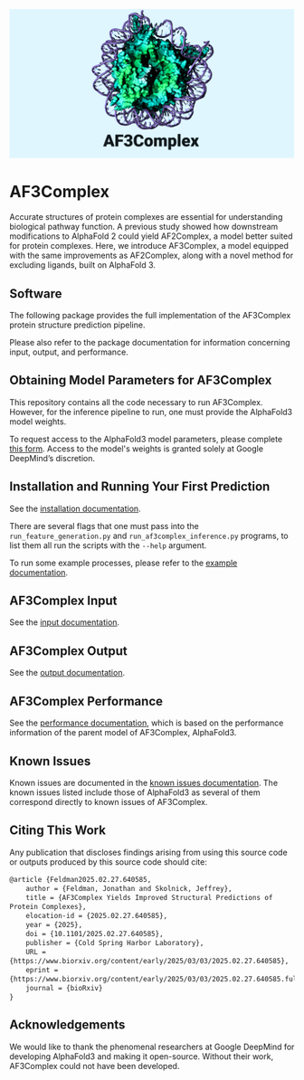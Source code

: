 ![header](docs/header.png)

# AF3Complex

Accurate structures of protein complexes are essential for understanding biological pathway function. A previous study showed how downstream modifications to AlphaFold 2 could yield AF2Complex, a model better suited for protein complexes. Here, we introduce AF3Complex, a model equipped with the same improvements as AF2Complex, along with a novel method for excluding ligands, built on AlphaFold 3.

## Software

The following package provides the full implementation of the AF3Complex protein
structure prediction pipeline.

Please also refer to the package documentation for information concerning input, output, 
and performance.

## Obtaining Model Parameters for AF3Complex

This repository contains all the code necessary to run AF3Complex. However, 
for the inference pipeline to run, one must provide the AlphaFold3 model weights. 

To request access to the AlphaFold3 model parameters, please complete
[this form](https://forms.gle/svvpY4u2jsHEwWYS6). Access to the model's weights
is granted solely at Google DeepMind’s discretion.

## Installation and Running Your First Prediction

See the [installation documentation](docs/installation.md).

There are several flags that one must pass into the `run_feature_generation.py` and `run_af3complex_inference.py` programs, to
list them all run the scripts with the `--help` argument. 

To run some example processes, please refer to the [example documentation](examples/example.md).

## AF3Complex Input

See the [input documentation](docs/input.md).

## AF3Complex Output

See the [output documentation](docs/output.md).

## AF3Complex Performance

See the [performance documentation](docs/performance.md), which is based on the performance
information of the parent model of AF3Complex, AlphaFold3.

## Known Issues

Known issues are documented in the
[known issues documentation](docs/known_issues.md). The known issues listed include
those of AlphaFold3 as several of them correspond directly to known issues of AF3Complex. 


## Citing This Work

Any publication that discloses findings arising from using this source code or outputs produced by this source code
should cite:

```
@article {Feldman2025.02.27.640585,
	author = {Feldman, Jonathan and Skolnick, Jeffrey},
	title = {AF3Complex Yields Improved Structural Predictions of Protein Complexes},
	elocation-id = {2025.02.27.640585},
	year = {2025},
	doi = {10.1101/2025.02.27.640585},
	publisher = {Cold Spring Harbor Laboratory},
	URL = {https://www.biorxiv.org/content/early/2025/03/03/2025.02.27.640585},
	eprint = {https://www.biorxiv.org/content/early/2025/03/03/2025.02.27.640585.full.pdf},
	journal = {bioRxiv}
}
```


## Acknowledgements

We would like to thank the phenomenal researchers at Google DeepMind for developing AlphaFold3 and making it 
open-source. Without their work, AF3Complex could not have been developed. 






